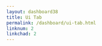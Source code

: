 ```yaml
---
layout: dashboard38
title: Ui Tab
permalink: /dashboard/ui-tab.html
linknum: 2
linkchad: 2
---
```

